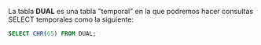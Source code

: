 La tabla **DUAL** es una tabla "temporal" en la que podremos hacer consultas SELECT temporales como la siguiente:

```sql
SELECT CHR(65) FROM DUAL;
```